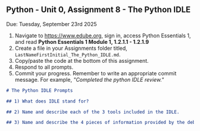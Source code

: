 ## Python - Unit 0, Assignment 8 - The Python IDLE 
Due: Tuesday, September 23rd 2025

1. Navigate to https://www.edube.org, sign in, access Python Essentials 1, and read **Python Essentials 1 Module 1, 1.2.1.1  - 1.2.1.9** 
2. Create a file in your Assignments folder titled, `LastNameFirstInitial_The_Python_IDLE.md`.
2. Copy/paste the code at the bottom of this assignment.
3. Respond to all prompts.
4. Commit your progress.  Remember to write an appropriate commit message.  For example, *"Completed the python IDLE review."*

```markdown
# The Python IDLE Prompts

## 1) What does IDLE stand for?

## 2) Name and describe each of the 3 tools included in the IDLE.

## 3) Name and describe the 4 pieces of information provided by the debugger.
```
